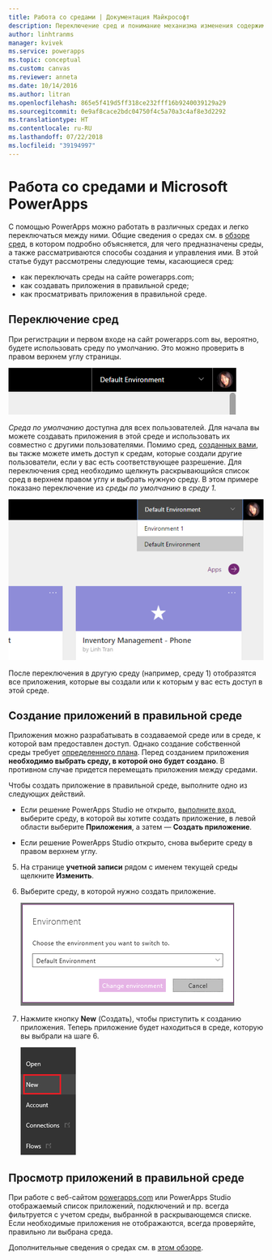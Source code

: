 ```yaml
---
title: Работа со средами | Документация Майкрософт
description: Переключение сред и понимание механизма изменения содержимого на ваших страницах.
author: linhtranms
manager: kvivek
ms.service: powerapps
ms.topic: conceptual
ms.custom: canvas
ms.reviewer: anneta
ms.date: 10/14/2016
ms.author: litran
ms.openlocfilehash: 865e5f419d5ff318ce232fff16b9240039129a29
ms.sourcegitcommit: 0e9af8cace2bdc04750f4c5a70a3c4af8e3d2292
ms.translationtype: HT
ms.contentlocale: ru-RU
ms.lasthandoff: 07/22/2018
ms.locfileid: "39194997"
---
```

# <a name="working-with-environments-and-microsoft-powerapps"></a>Работа со средами и Microsoft PowerApps
С помощью PowerApps можно работать в различных средах и легко переключаться между ними. Общие сведения о средах см. в [обзоре сред](../../administrator/environments-overview.md), в котором подробно объясняется, для чего предназначены среды, а также рассматриваются способы создания и управления ими. В этой статье будут рассмотрены следующие темы, касающиеся сред:

* как переключать среды на сайте powerapps.com;
* как создавать приложения в правильной среде;
* как просматривать приложения в правильной среде.

## <a name="switch-the-environment"></a>Переключение сред
При регистрации и первом входе на сайт powerapps.com вы, вероятно, будете использовать среду по умолчанию. Это можно проверить в правом верхнем углу страницы.

![Среда по умолчанию](./media/working-with-environments/env-dropdown.png)

*Среда по умолчанию* доступна для всех пользователей. Для начала вы можете создавать приложения в этой среде и использовать их совместно с другими пользователями. Помимо сред, [созданных вами](../../administrator/environments-administration.md), вы также можете иметь доступ к средам, которые создали другие пользователи, если у вас есть соответствующее разрешение. Для переключения сред необходимо щелкнуть раскрывающийся список сред в верхнем правом углу и выбрать нужную среду. В этом примере показано переключение из *среды по умолчанию* в *среду 1*.

![Переключение сред](./media/working-with-environments/switch-env.png)

После переключения в другую среду (например, среду 1) отобразятся все приложения, которые вы создали или к которым у вас есть доступ в этой среде.

## <a name="create-apps-in-the-right-environment"></a>Создание приложений в правильной среде
Приложения можно разрабатывать в создаваемой среде или в среде, к которой вам предоставлен доступ. Однако создание собственной среды требует [определенного плана](../../administrator/pricing-billing-skus.md). Перед созданием приложения **необходимо выбрать среду, в которой оно будет создано**. В противном случае придется перемещать приложения между средами.

Чтобы создать приложение в правильной среде, выполните одно из следующих действий.

- Если решение PowerApps Studio не открыто, [выполните вход](http://web.powerapps.com?utm_source=padocs&utm_medium=linkinadoc&utm_campaign=referralsfromdoc), выберите среду, в которой вы хотите создать приложение, в левой области выберите **Приложения**, а затем — **Создать приложение**.

- Если решение PowerApps Studio открыто, снова выберите среду в правом верхнем углу.

5. На странице **учетной записи** рядом с именем текущей среды щелкните **Изменить**.

6. Выберите среду, в которой нужно создать приложение.

    ![Переключение сред в PowerApps Studio](./media/working-with-environments/studio-env-dropdown2.PNG)

7. Нажмите кнопку **New** (Создать), чтобы приступить к созданию приложения. Теперь приложение будет находиться в среде, которую вы выбрали на шаге 6.

    ![Переключение сред в PowerApps Studio](./media/working-with-environments/new-app.PNG)

## <a name="view-apps-in-the-right-environment"></a>Просмотр приложений в правильной среде
При работе с веб-сайтом [powerapps.com](http://web.powerapps.com?utm_source=padocs&utm_medium=linkinadoc&utm_campaign=referralsfromdoc) или PowerApps Studio отображаемый список приложений, подключений и пр. всегда фильтруется с учетом среды, выбранной в раскрывающемся списке. Если необходимые приложения не отображаются, всегда проверяйте, правильно ли выбрана среда.

Дополнительные сведения о средах см. в [этом обзоре](../../administrator/environments-overview.md).

